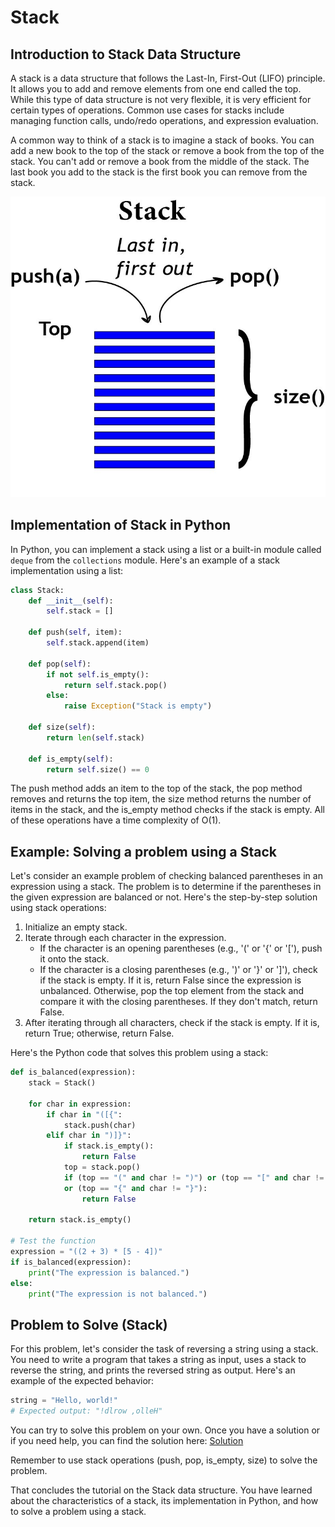 # Stack

## Introduction to Stack Data Structure

A stack is a data structure that follows the Last-In, First-Out (LIFO) principle. It allows you to add and remove elements from one end called the top. While this type of data structure is not very flexible, it is very efficient for certain types of operations. Common use cases for stacks include managing function calls, undo/redo operations, and expression evaluation.

A common way to think of a stack is to imagine a stack of books. You can add a new book to the top of the stack or remove a book from the top of the stack. You can't add or remove a book from the middle of the stack. The last book you add to the stack is the first book you can remove from the stack.

![Stack diagram](./images/stack-diagram.jpg)

## Implementation of Stack in Python

In Python, you can implement a stack using a list or a built-in module called `deque` from the `collections` module. Here's an example of a stack implementation using a list:

```python
class Stack:
    def __init__(self):
        self.stack = []

    def push(self, item):
        self.stack.append(item)

    def pop(self):
        if not self.is_empty():
            return self.stack.pop()
        else:
            raise Exception("Stack is empty")

    def size(self):
        return len(self.stack)

    def is_empty(self):
        return self.size() == 0
```

The push method adds an item to the top of the stack, the pop method removes and returns the top item, the size method returns the number of items in the stack, and the is_empty method checks if the stack is empty. All of these operations have a time complexity of O(1).

## Example: Solving a problem using a Stack

Let's consider an example problem of checking balanced parentheses in an expression using a stack. The problem is to determine if the parentheses in the given expression are balanced or not. Here's the step-by-step solution using stack operations:

1. Initialize an empty stack.
2. Iterate through each character in the expression.
   - If the character is an opening parentheses (e.g., '(' or '{' or '['), push it onto the stack.
   - If the character is a closing parentheses (e.g., ')' or '}' or ']'), check if the stack is empty. If it is, return False since the expression is unbalanced. Otherwise, pop the top element from the stack and compare it with the closing parentheses. If they don't match, return False.
3. After iterating through all characters, check if the stack is empty. If it is, return True; otherwise, return False.

Here's the Python code that solves this problem using a stack:

```python
def is_balanced(expression):
    stack = Stack()

    for char in expression:
        if char in "([{":
            stack.push(char)
        elif char in ")]}":
            if stack.is_empty():
                return False
            top = stack.pop()
            if (top == "(" and char != ")") or (top == "[" and char != "]")
            or (top == "{" and char != "}"):
                return False

    return stack.is_empty()

# Test the function
expression = "((2 + 3) * [5 - 4])"
if is_balanced(expression):
    print("The expression is balanced.")
else:
    print("The expression is not balanced.")
```

## Problem to Solve (Stack)

For this problem, let's consider the task of reversing a string using a stack. You need to write a program that takes a string as input, uses a stack to reverse the string, and prints the reversed string as output. Here's an example of the expected behavior:

```python
string = "Hello, world!"
# Expected output: "!dlrow ,olleH"
```

You can try to solve this problem on your own. Once you have a solution or if you need help, you can find the solution here: [Solution](./python%20files/stack-solution.py)

Remember to use stack operations (push, pop, is_empty, size) to solve the problem.

That concludes the tutorial on the Stack data structure. You have learned about the characteristics of a stack, its implementation in Python, and how to solve a problem using a stack.
